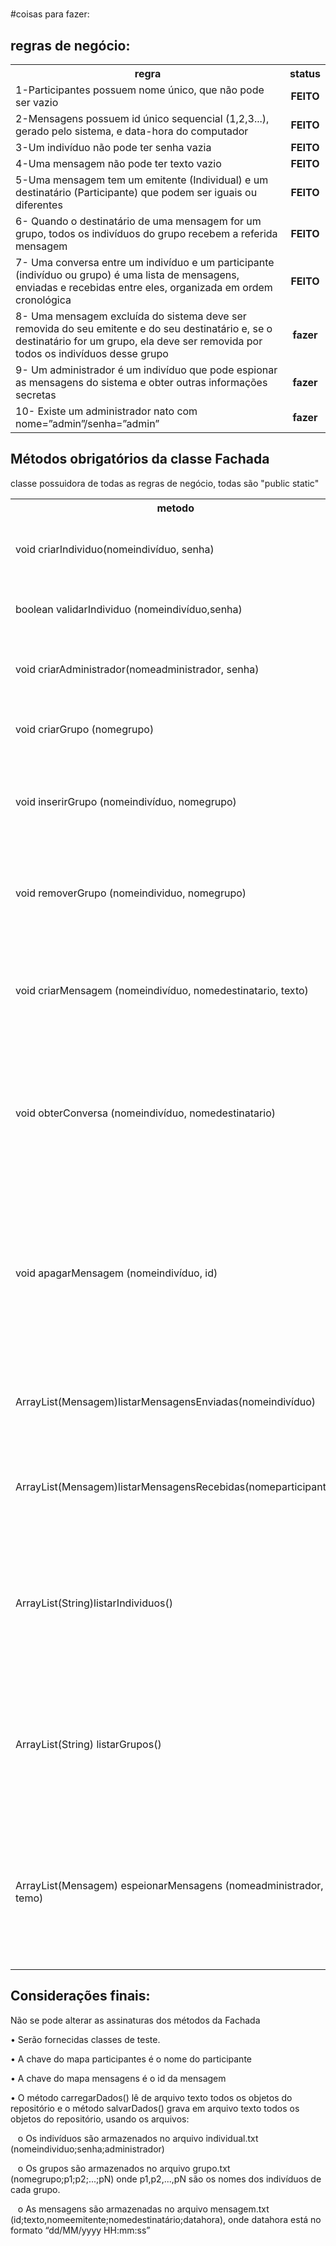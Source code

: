

# 

<div >

#coisas para fazer:


## regras de negócio:

<table width=800>
  <tr>
    <th >regra</th>
    <th>status</th>
  </tr>
  <tr>
    <td>1-Participantes possuem nome único, que não pode ser vazio</td>
    <td align=center><b>FEITO<b></td>
  </tr>
  <tr>
    <td>2-Mensagens possuem id único sequencial (1,2,3...), gerado pelo sistema, e data-hora do computador</td>
    <td align=center><b>FEITO<b></td>
  </tr>
  <tr>
    <td>3-Um indivíduo não pode ter senha vazia</td>
    <td align=center><b>FEITO<b></td>
  </tr>
  <tr>
    <td>4-Uma mensagem não pode ter texto vazio</td>
    <td align=center><b>FEITO<b></td>
  </tr>
  <tr>
    <td>5-Uma mensagem tem um emitente (Individual) e um destinatário (Participante) que podem ser iguais ou diferentes</td>
    <td align=center><b>FEITO<b></td>
  </tr>
  <tr>
    <td>6- Quando o destinatário de uma mensagem for um grupo, todos os indivíduos do grupo recebem a referida mensagem</td>
    <td align=center><b>FEITO<b></td>
  </tr>
  <tr>
    <td>7- Uma conversa entre um indivíduo e um participante (indivíduo ou grupo) é uma lista de mensagens, enviadas e recebidas entre eles, organizada em ordem cronológica</td>
    <td align=center><b>FEITO<b></td>
  </tr>
  <tr>
  	<td>8- Uma mensagem excluída do sistema deve ser removida do seu emitente e do seu destinatário e, se o destinatário for um grupo, ela deve ser removida por todos os indivíduos desse grupo</td>
  	<td align=center><b>fazer<b></td>
  </tr>
  <tr>
  	<td>9- Um administrador é um indivíduo que pode espionar as mensagens do sistema e obter outras informações secretas</td>
  	<td align=center><b>fazer<b></td>
  </tr>
  <tr>
   <td>10- Existe um administrador nato com nome=”admin”/senha=”admin”
   </td>
   <td align=center><b>fazer<b></td>
  </tr>
</table> 


## Métodos obrigatórios da classe Fachada

classe possuidora de todas as regras de negócio, todas são "public static"


<table width=900>
  <tr>
    <th width=200>metodo</th>
    <th width=500>descrição</th>
    <th width=100>status</th>
  </tr>
  
  <tr>
    <td>void criarIndividuo(nomeindivíduo, senha)</td>
    <td>Cria um indivíduo no repositório, caso inexista no repositório</td>
    <td align=center><b>fazer<b></td>
  </tr>
  
  <tr>
    <td>boolean validarIndividuo (nomeindivíduo,senha) </td>
    <td>Retorna true se o indivíduo existir no repositório</td>
    <td align=center><b>fazer<b></td>
  </tr>
  
  <tr>
    <td>void criarAdministrador(nomeadministrador, senha)</td>
    <td>Cria um administrador no repositório, caso inexista no repositório</td>
    <td align=center><b>fazer<b></td>
  </tr>
  
  <tr>
    <td>void criarGrupo (nomegrupo)</td>
    <td>Cria um grupo no repositório, caso inexista no repositório</td>
    <td align=center><b>fazer<b></td>
  </tr>
  
  <tr>
    <td>void inserirGrupo (nomeindivíduo, nomegrupo)</td>
    <td>Localiza o indivíduo e o grupo no repositório e cria o relacionamento entre eles</td>
    <td align=center><b>fazer<b></td>
  </tr>
  
  <tr>
    <td>void removerGrupo (nomeindividuo, nomegrupo)</td>
    <td>Localiza o indivíduo e o grupo no repositório e remove o relacionamento entre eles</td>
    <td align=center><b>fazer<b></td>
  </tr>
  
  <tr>
    <td>void criarMensagem (nomeindivíduo, nomedestinatario, texto)</td>
    <td>Localiza o indivíduo e o participante destinatário no repositório, cria a mensagem e a relaciona com eles dois</td>
    <td align=center><b>fazer<b></td>
  </tr>
  
  <tr>
    <td>void obterConversa (nomeindivíduo, nomedestinatario)</td>
    <td>Localiza o indivíduo e o participante
destinatário no repositório e retorna todas as mensagens enviadas e recebidas entre eles, em
ordem cronológica</td>
    <td align=center><b>fazer<b></td>
  </tr>
  
  <tr>
    <td>void apagarMensagem (nomeindivíduo, id)</td>
    <td>Localiza no repositório o indivíduo e o id da mensagem
emitida por ele, remove os relacionamentos entre mensagem, emitente e destinatário e exclui a mensagem do repositório</td>
    <td align=center><b>fazer<b></td>
  </tr>
  
  <tr>
    <td>ArrayList(Mensagem)listarMensagensEnviadas(nomeindivíduo)</td>
    <td>Localiza no repositório o indivíduo e retorna as mensagens enviadas por ele</td>
    <td align=center><b>fazer<b></td>
  </tr>
  
  <tr>
    <td>ArrayList(Mensagem)listarMensagensRecebidas(nomeparticipante)</td>
    <td>Localiza no repositório o participante e retorna
as mensagens recebidas por ele</td>
    <td align=center><b>fazer<b></td>
  </tr>
  
  <tr>
    <td>ArrayList(String)listarIndividuos()</td>
    <td>Retorna o nome dos indivíduos do repositório, com o nome dos grupos relacionados (informar individuo ativo/não ativo e grupo ativo/não ativo)</td>
    <td align=center><b>fazer<b></td>
  </tr>
  
  <tr>
    <td>ArrayList(String) listarGrupos()</td>
    <td>Retorna o nome dos grupos do repositório juntamente com o nome dos indivíduos relacionados (informar grupo ativo/não ativo e individuo ativo/não ativo)</td>
    <td align=center><b>fazer<b></td>
  </tr>
  
  <tr>
    <td>ArrayList(Mensagem) espeionarMensagens (nomeadministrador, temo)</td>
    <td>Localiza no repositório o administrador e retorna as mensagens do sistema, contendo o termo fornecido (termo vazio retorna todas as mensagens do sistema)</td>
    <td align=center><b>fazer<b></td>
  </tr>
  
</table> 

## Considerações finais:


Não se pode alterar as assinaturas dos métodos da Fachada
<p>• Serão fornecidas classes de teste.
<p>• A chave do mapa participantes é o nome do participante
<p>• A chave do mapa mensagens é o id da mensagem
<p>• O método carregarDados() lê de arquivo texto todos os objetos do repositório e o método salvarDados() grava em arquivo texto todos os objetos do repositório, usando os arquivos:
<p> &nbsp;&nbsp;  o Os indivíduos são armazenados no arquivo individual.txt (nomeindividuo;senha;administrador)
<p>	&nbsp;&nbsp; o Os grupos são armazenados no arquivo grupo.txt (nomegrupo;p1;p2;...;pN) onde p1,p2,...,pN são os nomes dos indivíduos de cada grupo.
<p>	&nbsp;&nbsp; o As mensagens são armazenadas no arquivo mensagem.txt (id;texto,nomeemitente;nomedestinatário;datahora), onde datahora está no formato “dd/MM/yyyy HH:mm:ss”

</div>